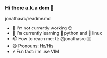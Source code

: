 ### Hi there a.k.a dom 👋
jonathasrc/readme.md

- 🔭 I'm not currently working :neutral_face:
- 🌱 I’m currently learning :snake: python and :penguin: linux
- 📫 How to reach me: tt: @jonathasrc :envelope:
- 😄 Pronouns: He/His
- ⚡ Fun fact: i'm use VIM
<!--
**jonathasrc/jonathasrc** is a ✨ _special_ ✨ repository because its `README.md` (this file) appears on your GitHub profile.
- 🔭 I’m currently working on
- 👯 I’m looking to collaborate on ...
- 🤔 I’m looking for help with ...
- 💬 Ask me about ...
-->
